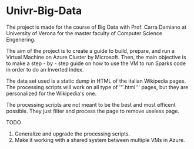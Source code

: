 # Univr-Big-Data
The project is made for the course of Big Data with Prof. Carra Damiano at University of Verona for the master faculty of Computer Science Engenering.

The aim of the project is to create a guide to build, prepare, and run a Virtual Machine on Azure Cluster by Microsoft. Then, the main objective is to make a step - by - step guide on how to use the VM to run Sparks code in order to do an Inverted Index. 

The data set used is a static dump in HTML of the italian Wikipedia pages. The processing scripts will work on all type of '''.html''' pages, but they are personalized for the Wikipedia's one.

The processing scripts are not meant to be the best and most efficent possible. They just filter and process the page to remove useless page.

TODO
1) Generalize and upgrade the processing scripts.
2) Make it working with a shared system between multiple VMs in Azure.